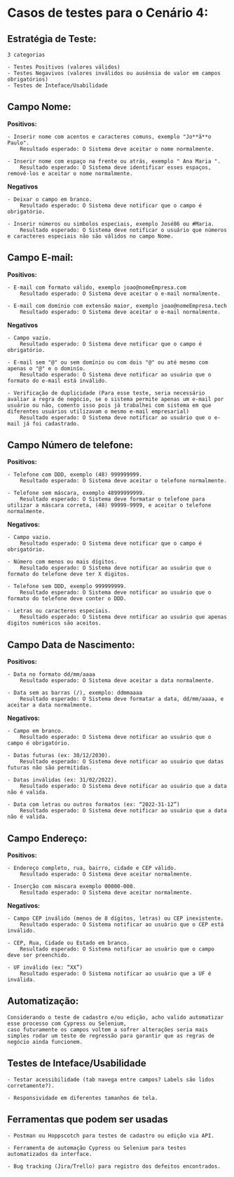 # Casos de testes para o Cenário 4:

## Estratégia de Teste:
    3 categorias

    - Testes Positivos (valores válidos)
    - Testes Negavivos (valores inválidos ou ausênsia de valor em campos obrigatórios)
    - Testes de Inteface/Usabilidade

## Campo Nome:

**Positivos:**

    - Inserir nome com acentos e caracteres comuns, exemplo "Jo**ã**o Paulo". 
        Resultado esperado: O Sistema deve aceitar o nome normalmente.

    - Inserir nome com espaço na frente ou atrás, exemplo " Ana Maria ".
        Resultado esperado: O Sistema deve identificar esses espaços, removê-los e aceitar o nome normalmente.

**Negativos**

    - Deixar o campo em branco.
        Resultado esperado: O Sistema deve notificar que o campo é obrigatório.

    - Inserir números ou simbolos especiais, exemplo José86 ou #Maria.
        Resultado esperado: O Sistema deve notificar o usuário que números e caracteres especiais não são válidos no campo Nome.
    
## Campo E-mail:

**Positivos:**

    - E-mail com formato válido, exemplo joao@nomeEmpresa.com
        Resultado esperado: O Sistema deve aceitar o e-mail normalmente.

    - E-mail com domínio com extensão maior, exemplo joao@nomeEmpresa.tech
        Resultado esperado: O Sistema deve aceitar o e-mail normalmente.
    
**Negativos**

    - Campo vazio.
        Resultado esperado: O Sistema deve notificar que o campo é obrigatório.
    
    - E-mail sem "@" ou sem domínio ou com dois "@" ou até mesmo com apenas o "@" e o dominío.
        Resultado esperado: O Sistema deve notificar ao usuário que o formato do e-mail está inválido.
    
    - Verificação de duplicidade (Para esse teste, seria necessário avaliar a regra de negócio, se o sistema permite apenas um e-mail por usuário ou não, comento isso pois já trabalhei com sistema em que diferentes usuários utilizavam o mesmo e-mail empresarial)
        Resultado esperado: O Sistema deve notificar ao usuário que o e-mail já foi cadastrado.

## Campo Número de telefone:

**Positivos:**

    - Telefone com DDD, exemplo (48) 999999999.
        Resultado esperado: O Sistema deve aceitar o telefone normalmente.

    - Telefone sem máscara, exemplo 48999999999.
        Resultado esperado: O Sistema deve formatar o telefone para utilizar a máscara correta, (48) 99999-9999, e aceitar o telefone normalmente.

**Negativos:**

    - Campo vazio.
        Resultado esperado: O Sistema deve notificar que o campo é obrigatório.

    - Número com menos ou mais dígitos.
        Resultado esperado: O Sistema deve notificar ao usuário que o formato do telefone deve ter X digitos.
    
    - Telefone sem DDD, exemplo 999999999.
        Resultado esperado: O Sistema deve notificar ao usuário que o formato do telefone deve conter o DDD.

    - Letras ou caracteres especiais.
        Resultado esperado: O Sistema deve notificar ao usuário que apenas digitos numéricos são aceitos.

## Campo Data de Nascimento:

**Positivos:**

    - Data no formato dd/mm/aaaa
        Resultado esperado: O Sistema deve aceitar a data normalmente.

    - Data sem as barras (/), exemplo: ddmmaaaa
        Resultado esperado: O Sistema deve formatar a data, dd/mm/aaaa, e aceitar a data normalmente.

**Negativos:**

    - Campo em branco.
        Resultado esperado: O Sistema deve notificar ao usuário que o campo é obrigatório.

    - Datas futuras (ex: 30/12/2030).
        Resultado esperado: O Sistema deve notificar ao usuário que datas futuras não são permitidas.

    - Datas inválidas (ex: 31/02/2022).
        Resultado esperado: O Sistema deve notificar ao usuário que a data não é valida.

    - Data com letras ou outros formatos (ex: “2022-31-12”)
        Resultado esperado: O Sistema deve notificar ao usuário que a data não é valida.

## Campo Endereço:

**Positivos:**

    - Endereço completo, rua, bairro, cidade e CEP válido.
        Resultado esperado: O Sistema deve aceitar normalmente.

    - Inserção com máscara exemplo 00000-000.
        Resultado esperado: O Sistema deve aceitar normalmente.

**Negativos:**

    - Campo CEP inválido (menos de 8 dígitos, letras) ou CEP inexistente.
        Resultado esperado: O Sistema notificar ao usuário que o CEP está inválido.

    - CEP, Rua, Cidade ou Estado em branco.
        Resultado esperado: O Sistema notificar ao usuário que o campo deve ser preenchido.

    - UF inválido (ex: “XX”)
        Resultado esperado: O Sistema notificar ao usuário que a UF é inválida.

## Automatização: 
    Considerando o teste de cadastro e/ou edição, acho valido automatizar esse processo com Cypress ou Selenium,
    caso futuramente os campos voltem a sofrer alterações seria mais simples rodar um teste de regressão para garantir que as regras de negócio ainda funcionem.

## Testes de Inteface/Usabilidade

    - Testar acessibilidade (tab navega entre campos? Labels são lidos corretamente?).

    - Responsividade em diferentes tamanhos de tela.

## Ferramentas que podem ser usadas

    - Postman ou Hoppscotch para testes de cadastro ou edição via API.

    - Ferramenta de automação Cypress ou Selenium para testes automatizados da interface.

    - Bug tracking (Jira/Trello) para registro dos defeitos encontrados.

